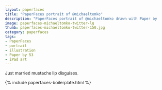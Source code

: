 ```yaml
---
layout: paperfaces
title: "PaperFaces portrait of @michaeltomko"
description: "PaperFaces portrait of @michaeltomko drawn with Paper by 53 on an iPad."
image: paperfaces-michaeltomko-twitter-lg
thumb: paperfaces-michaeltomko-twitter-150.jpg
category: paperfaces
tags: 
- PaperFaces
- portrait
- illustration
- Paper by 53
- iPad art
---
```


Just married mustache lip disguises.

{% include paperfaces-boilerplate.html %}